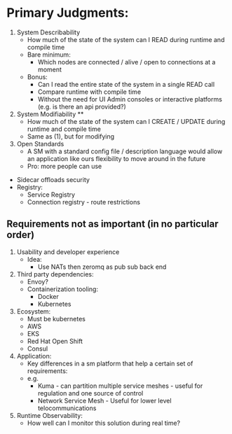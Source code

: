 # Primary Judgments:
1. System Describability 
    - How much of the state of the system can I READ during runtime and compile time
    - Bare minimum: 
        - Which nodes are connected / alive / open to connections at a moment
    - Bonus:
        - Can I read the entire state of the system in a single READ call 
        - Compare runtime with compile time
        - Without the need for UI Admin consoles or interactive platforms (e.g. is there an api provided?)
2. System Modifiability **
    - How much of the state of the system can I CREATE / UPDATE during runtime and compile time
    - Same as (1), but for modifying
3. Open Standards
    - A SM with a standard config file / description language would allow an application like ours flexibility to move around in the future
    - Pro: more people can use

- Sidecar offloads security 
- Registry:
    - Service Registry
    - Connection registry - route restrictions


## Requirements not as important (in no particular order)
1. Usability and developer experience
    - Idea:
        - Use NATs then zeromq as pub sub back end
2. Third party dependencies:
    - Envoy?
    - Containerization tooling:
        - Docker
        - Kubernetes
3. Ecosystem:
    - Must be kubernetes
    - AWS
    - EKS
    - Red Hat Open Shift
    - Consul
4. Application: 
    - Key differences in a sm platform that help a certain set of requirements:
    - e.g. 
        - Kuma - can partition multiple service meshes - useful for regulation and one source of control
        - Network Service Mesh - Useful for lower level telocommunications  
5. Runtime Observability:
    - How well can I monitor this solution during real time?